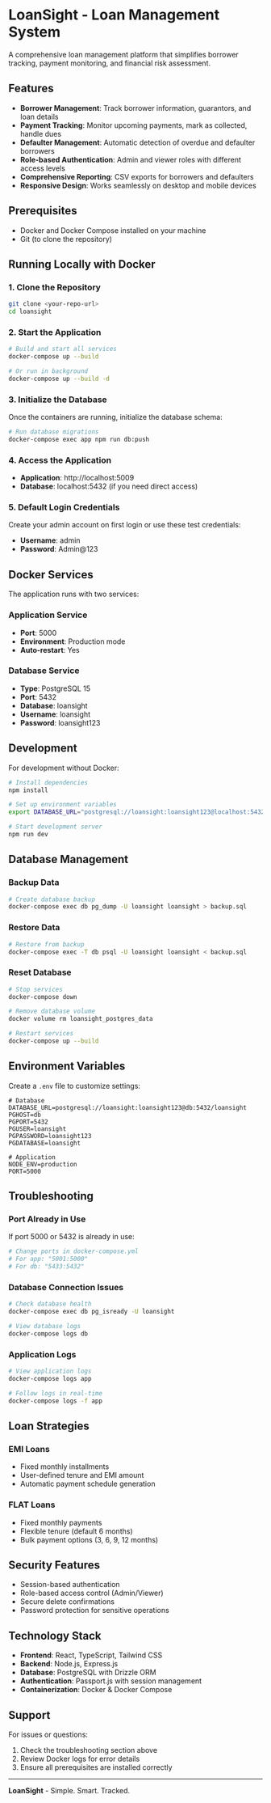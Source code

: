 # LoanSight - Loan Management System

A comprehensive loan management platform that simplifies borrower tracking, payment monitoring, and financial risk assessment.

## Features

- **Borrower Management**: Track borrower information, guarantors, and loan details
- **Payment Tracking**: Monitor upcoming payments, mark as collected, handle dues
- **Defaulter Management**: Automatic detection of overdue and defaulter borrowers
- **Role-based Authentication**: Admin and viewer roles with different access levels
- **Comprehensive Reporting**: CSV exports for borrowers and defaulters
- **Responsive Design**: Works seamlessly on desktop and mobile devices

## Prerequisites

- Docker and Docker Compose installed on your machine
- Git (to clone the repository)

## Running Locally with Docker

### 1. Clone the Repository
```bash
git clone <your-repo-url>
cd loansight
```

### 2. Start the Application
```bash
# Build and start all services
docker-compose up --build

# Or run in background
docker-compose up --build -d
```

### 3. Initialize the Database
Once the containers are running, initialize the database schema:
```bash
# Run database migrations
docker-compose exec app npm run db:push
```

### 4. Access the Application
- **Application**: http://localhost:5009
- **Database**: localhost:5432 (if you need direct access)

### 5. Default Login Credentials
Create your admin account on first login or use these test credentials:
- **Username**: admin
- **Password**: Admin@123

## Docker Services

The application runs with two services:

### Application Service
- **Port**: 5000
- **Environment**: Production mode
- **Auto-restart**: Yes

### Database Service
- **Type**: PostgreSQL 15
- **Port**: 5432
- **Database**: loansight
- **Username**: loansight
- **Password**: loansight123

## Development

For development without Docker:
```bash
# Install dependencies
npm install

# Set up environment variables
export DATABASE_URL="postgresql://loansight:loansight123@localhost:5432/loansight"

# Start development server
npm run dev
```

## Database Management

### Backup Data
```bash
# Create database backup
docker-compose exec db pg_dump -U loansight loansight > backup.sql
```

### Restore Data
```bash
# Restore from backup
docker-compose exec -T db psql -U loansight loansight < backup.sql
```

### Reset Database
```bash
# Stop services
docker-compose down

# Remove database volume
docker volume rm loansight_postgres_data

# Restart services
docker-compose up --build
```

## Environment Variables

Create a `.env` file to customize settings:
```env
# Database
DATABASE_URL=postgresql://loansight:loansight123@db:5432/loansight
PGHOST=db
PGPORT=5432
PGUSER=loansight
PGPASSWORD=loansight123
PGDATABASE=loansight

# Application
NODE_ENV=production
PORT=5000
```

## Troubleshooting

### Port Already in Use
If port 5000 or 5432 is already in use:
```bash
# Change ports in docker-compose.yml
# For app: "5001:5000"
# For db: "5433:5432"
```

### Database Connection Issues
```bash
# Check database health
docker-compose exec db pg_isready -U loansight

# View database logs
docker-compose logs db
```

### Application Logs
```bash
# View application logs
docker-compose logs app

# Follow logs in real-time
docker-compose logs -f app
```

## Loan Strategies

### EMI Loans
- Fixed monthly installments
- User-defined tenure and EMI amount
- Automatic payment schedule generation

### FLAT Loans
- Fixed monthly payments
- Flexible tenure (default 6 months)
- Bulk payment options (3, 6, 9, 12 months)

## Security Features

- Session-based authentication
- Role-based access control (Admin/Viewer)
- Secure delete confirmations
- Password protection for sensitive operations

## Technology Stack

- **Frontend**: React, TypeScript, Tailwind CSS
- **Backend**: Node.js, Express.js
- **Database**: PostgreSQL with Drizzle ORM
- **Authentication**: Passport.js with session management
- **Containerization**: Docker & Docker Compose

## Support

For issues or questions:
1. Check the troubleshooting section above
2. Review Docker logs for error details
3. Ensure all prerequisites are installed correctly

---

**LoanSight** - Simple. Smart. Tracked.